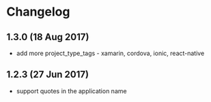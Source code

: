 # Changelog

## 1.3.0 (18 Aug 2017)

* add more project_type_tags - xamarin, cordova, ionic, react-native

## 1.2.3 (27 Jun 2017)

* support quotes in the application name
